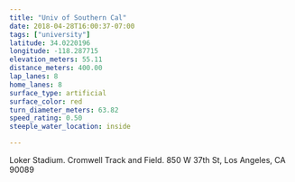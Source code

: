 ```yaml
---
title: "Univ of Southern Cal"
date: 2018-04-28T16:00:37-07:00
tags: ["university"]
latitude: 34.0220196
longitude: -118.287715
elevation_meters: 55.11
distance_meters: 400.00
lap_lanes: 8
home_lanes: 8
surface_type: artificial
surface_color: red
turn_diameter_meters: 63.82
speed_rating: 0.50
steeple_water_location: inside

---
```

Loker Stadium. Cromwell Track and Field. 850 W 37th St, Los Angeles, CA 90089
<!--more-->
